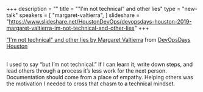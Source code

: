 +++
description = ""
title = "\"I'm not technical\" and other lies"
type = "new-talk"
speakers = [
        "margaret-valtierra",
]
slideshare = "https://www.slideshare.net/HoustonDevOps/devopsdays-houston-2019-margaret-valtierra-im-not-technical-and-other-lies"
+++
<div class = "row">
    <div class="col">
        <div id="presentation-embed-38915165"></div>
        <script src='https://slideslive.com/embed_presentation.js'></script>
        <script>
            embed = new SlidesLiveEmbed('presentation-embed-38915165', {
                presentationId: '38915165',
                autoPlay: false // change to true to autoplay the embedded presentation
            });
        </script>
        <a href="https://slideslive.com/38915165">"I'm not technical" and other lies by 
Margaret Valtierra</a>&nbsp;from&nbsp;<a href="https://slideslive.com/devopsdays-houston">DevOpsDays Houston</a> 
    <br/><br/>
    </div>
</div>

I used to say “but I’m not technical.” If I can learn it, write down steps, and lead others through a process it’s less work for the next person. Documentation should come from a place of empathy. Helping others was the motivation I needed to cross that chasm to a technical mindset.